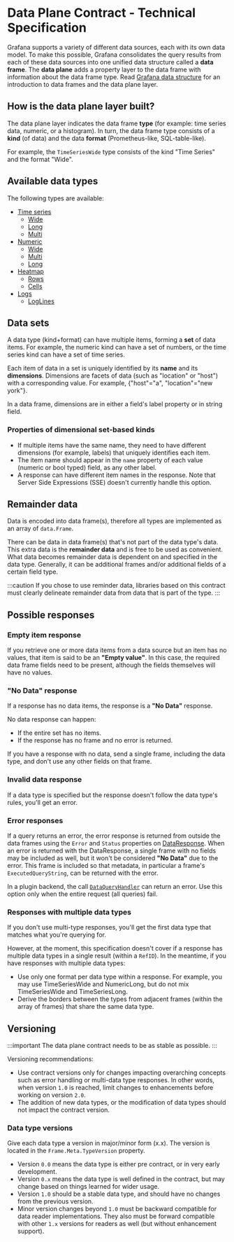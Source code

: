 # Data Plane Contract - Technical Specification

Grafana supports a variety of different data sources, each with its own data model. To make this possible, Grafana consolidates the query results from each of these data sources into one unified data structure called a **data frame**. The **data plane** adds a property layer to the data frame with information about the data frame type. Read [Grafana data structure](./dataplane-dataframes.md) for an introduction to data frames and the data plane layer.

## How is the data plane layer built?

The data plane layer indicates the data frame **type** (for example: time series data, numeric, or a histogram). In turn, the data frame type consists of a **kind** (of data) and the data **format** (Prometheus-like, SQL-table-like). 

For example, the `TimeSeriesWide` type consists of the kind "Time Series" and the format "Wide".

## Available data types

The following types are available:

- [Time series](./timeseries.md)
  - [Wide](./timeseries.md#time-series-wide-format-timeserieswide)
  - [Long](./timeseries.md#time-series-long-format-timeserieslong-sql-like)
  - [Multi](./timeseries.md#time-series-multi-format-timeseriesmulti)
- [Numeric](./numeric.md)
  - [Wide](./numeric.md#numeric-wide-format-numericwide)
  - [Multi](./numeric.md#numeric-multi-format-numericmulti)
  - [Long](./numeric.md#numeric-many-format-numericlong)
- [Heatmap](./heatmap.md)
  - [Rows](./heatmap.md#heatmap-rows-heatmaprows)
  - [Cells](./heatmap.md#heatmap-cells-heatmapcells)
- [Logs](./logs.md)
  - [LogLines](./logs.md#loglines)

## Data sets 

A data type (kind+format) can have multiple items, forming a **set** of data items. For example, the numeric kind can have a set of numbers, or the time series kind can have a set of time series.

Each item of data in a set is uniquely identified by its **name** and its **dimensions**. Dimensions are facets of data (such as "location" or "host") with a corresponding value. For example, {"host"="a", "location"="new york"}.

In a data frame, dimensions are in either a field's label property or in string field.

### Properties of dimensional set-based kinds

- If multiple items have the same name, they need to have different dimensions (for example, labels) that uniquely identifies each item.
- The item name should appear in the `name` property of each value (numeric or bool typed) field, as any other label.
- A response can have different item names in the response. Note that Server Side Expressions (SSE) doesn't currently handle this option.

## Remainder data

Data is encoded into data frame(s), therefore all types are implemented as an array of `data.Frame`.

There can be data in data frame(s) that's not part of the data type's data. This extra data is the **remainder data** and is free to be used as convenient. What data becomes remainder data is dependent on and specified in the data type. Generally, it can be additional frames and/or additional fields of a certain field type.

:::caution
If you chose to use reminder data, libraries based on this contract must clearly delineate remainder data from data that is part of the type.
:::

## Possible responses

### Empty item response

If you retrieve one or more data items from a data source but an item has no values, that item is said to be an **"Empty value"**. In this case, the required data frame fields need to be present, although the fields themselves will have no values.

### "No Data" response

If a response has no data items, the response is a **"No Data"** response.

No data response can happen:

- If the entire set has no items.
- If the response has no frame and no error is returned.

If you have a response with no data, send a single frame, including the data type, and don't use any other fields on that frame.

### Invalid data response

If a data type is specified but the response doesn't follow the data type's rules, you'll get an error.

### Error responses

If a query returns an error, the error response is returned from outside the data frames using the `Error` and `Status` properties on [DataResponse](https://pkg.go.dev/github.com/grafana/grafana-plugin-sdk-go/backend#DataResponse). When an error is returned with the DataResponse, a single frame with no fields may be included as well, but it won't be considered **"No Data"** due to the error. This frame is included so that metadata, in particular a frame's `ExecutedQueryString`, can be returned with the error.

In a plugin backend, the call [`DataQueryHandler`](https://pkg.go.dev/github.com/grafana/grafana-plugin-sdk-go/backend#QueryDataHandler) can return an error. Use this option only when the entire request (all queries) fail.

### Responses with multiple data types

If you don't use multi-type responses, you'll get the first data type that matches what you're querying for.

However, at the moment, this specification doesn't cover if a response has multiple data types in a single result (within a `RefID`). In the meantime, if you have responses with multiple data types:

- Use only one format per data type within a response. For example, you may use TimeSeriesWide and NumericLong, but do not mix TimeSeriesWide and TimeSeriesLong.
- Derive the borders between the types from adjacent frames (within the array of frames) that share the same data type.

## Versioning

:::important
The data plane contract needs to be as stable as possible. 
:::

Versioning recommendations:

- Use contract versions only for changes impacting overarching concepts such as error handling or multi-data type responses. In other words, when version `1.0` is reached, limit changes to enhancements before working on version `2.0`.
- The addition of new data types, or the modification of data types should not impact the contract version.

### Data type versions

Give each data type a version in major/minor form (x.x). The version is located in the `Frame.Meta.TypeVersion` property.

- Version `0.0` means the data type is either pre contract, or in very early development.
- Version `0.x` means the data type is well defined in the contract, but may change based on things learned for wider usage.
- Version `1.0` should be a stable data type, and should have no changes from the previous version.
- Minor version changes beyond `1.0` must be backward compatible for data reader implementations. They also must be forward compatible with other `1.x` versions for readers as well (but without enhancement support).


